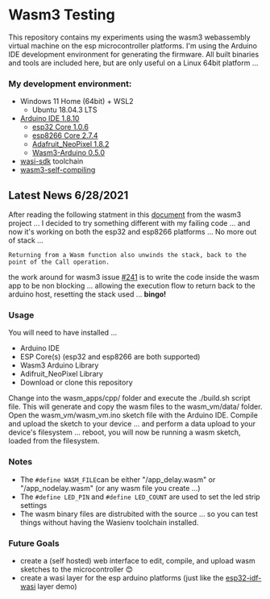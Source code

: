 # Wasm3 Testing #
This repository contains my experiments using the wasm3 webassembly virtual machine on the esp microcontroller platforms. I'm using the Arduino IDE development environment for generating the firmware. All built binaries and tools are included here, but are only useful on a Linux 64bit platform ...

### My development environment:
* Windows 11 Home (64bit) + WSL2 
  * Ubuntu 18.04.3 LTS 
* [Arduino IDE 1.8.10](https://github.com/arduino/arduino-ide)
  * [esp32 Core 1.0.6](https://github.com/espressif/arduino-esp32)
  * [esp8266 Core 2.7.4](https://github.com/esp8266/Arduino)
  * [Adafruit_NeoPixel 1.8.2](https://github.com/adafruit/Adafruit_NeoPixel) 
  * [Wasm3-Arduino 0.5.0](https://github.com/wasm3/wasm3-arduino)
* [wasi-sdk](https://github.com/WebAssembly/wasi-sdk) toolchain
* [wasm3-self-compiling](https://github.com/wasm3/wasm3-self-compiling)

## Latest News 6/28/2021
After reading the following statment in this [document](https://github.com/wasm3/wasm3/blob/main/docs/Interpreter.md#stack-usage) from the wasm3 project ... I decided to try something different with my failing code ... and now it's working on both the esp32 and esp8266 platforms ... No more out of stack ...

```Returning from a Wasm function also unwinds the stack, back to the point of the Call operation.```

the work around for wasm3 issue [#241](https://github.com/wasm3/wasm3/issues/241) is to write the code inside the wasm app to be non blocking ... allowing the execution flow to return back to the arduino host, resetting the stack used ... **bingo!** 

### Usage
You will need to have installed ...
* Arduino IDE
* ESP Core(s) (esp32 and esp8266 are both supported)
* Wasm3 Arduino Library
* Adifruit_NeoPixel Library
* Download or clone this repository

Change into the wasm_apps/cpp/ folder and execute the ./build.sh script file. This will generate and copy the wasm files to the wasm_vm/data/ folder. Open the wasm_vm/wasm_vm.ino sketch file with the Arduino IDE. Compile and upload the sketch to your device ... and perform a data upload to your device's filesystem ... reboot, you will now be running a wasm sketch, loaded from the filesystem.

### Notes
* The `#define WASM_FILE`can be either "/app_delay.wasm" or "/app_nodelay.wasm" (or any wasm file you create ...)
* The `#define LED_PIN` and `#define LED_COUNT` are used to set the led strip settings
* The wasm binary files are distrubited with the source ... so you can test things without having the Wasienv toolchain installed.

### Future Goals
* create a (self hosted) web interface to edit, compile, and upload wasm sketches to the microcontroller 😊
* create a wasi layer for the esp arduino platforms (just like the [esp32-idf-wasi](https://github.com/wasm3/wasm3/tree/main/platforms/embedded/esp32-idf-wasi) layer demo)
